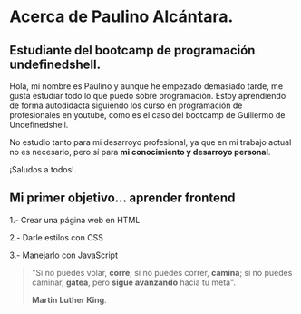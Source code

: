 # Acerca de **Paulino Alcántara**.

## Estudiante del bootcamp de programación **undefinedshell**.

Hola, mi nombre es Paulino y aunque he empezado demasiado tarde, me gusta estudiar todo lo que puedo sobre programación.
Estoy aprendiendo de forma autodidacta siguiendo los curso en programación de profesionales en youtube, como es el caso del bootcamp de Guillermo de Undefinedshell.

No estudio tanto para mi desarroyo profesional, ya que en mi trabajo actual no es necesario, pero sí para __mi conocimiento y desarroyo personal__.

¡Saludos a todos!.


## Mi primer objetivo... **aprender frontend**
1.- Crear una página web en HTML

2.- Darle estilos con CSS

3.- Manejarlo con JavaScript


>"Si no puedes volar, __corre__; si no puedes correr, __camina__; si no puedes caminar, __gatea__, pero __sigue avanzando__ hacia tu meta". 
>
>**Martin Luther King**.





